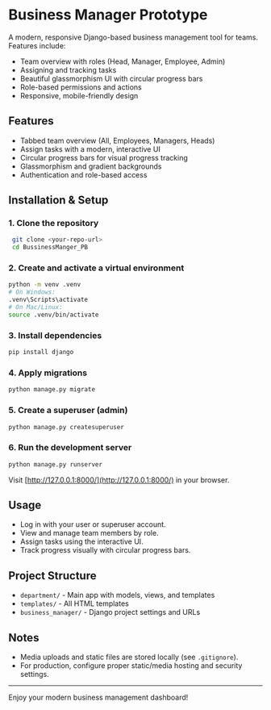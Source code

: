 # Business Manager Prototype

A modern, responsive Django-based business management tool for teams. Features include:
- Team overview with roles (Head, Manager, Employee, Admin)
- Assigning and tracking tasks
- Beautiful glassmorphism UI with circular progress bars
- Role-based permissions and actions
- Responsive, mobile-friendly design

## Features
- Tabbed team overview (All, Employees, Managers, Heads)
- Assign tasks with a modern, interactive UI
- Circular progress bars for visual progress tracking
- Glassmorphism and gradient backgrounds
- Authentication and role-based access

## Installation & Setup

### 1. Clone the repository
```bash
 git clone <your-repo-url>
 cd BussinessManger_PB
```

### 2. Create and activate a virtual environment
```bash
python -m venv .venv
# On Windows:
.venv\Scripts\activate
# On Mac/Linux:
source .venv/bin/activate
```

### 3. Install dependencies
```bash
pip install django
```

### 4. Apply migrations
```bash
python manage.py migrate
```

### 5. Create a superuser (admin)
```bash
python manage.py createsuperuser
```

### 6. Run the development server
```bash
python manage.py runserver
```

Visit [http://127.0.0.1:8000/](http://127.0.0.1:8000/) in your browser.

## Usage
- Log in with your user or superuser account.
- View and manage team members by role.
- Assign tasks using the interactive UI.
- Track progress visually with circular progress bars.

## Project Structure
- `department/` - Main app with models, views, and templates
- `templates/` - All HTML templates
- `business_manager/` - Django project settings and URLs

## Notes
- Media uploads and static files are stored locally (see `.gitignore`).
- For production, configure proper static/media hosting and security settings.

---

Enjoy your modern business management dashboard! 